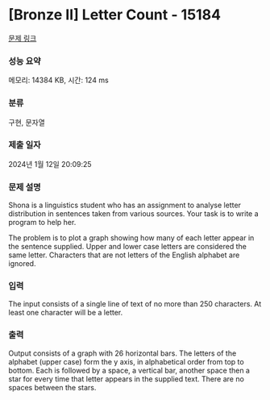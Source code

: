 # [Bronze II] Letter Count - 15184 

[문제 링크](https://www.acmicpc.net/problem/15184) 

### 성능 요약

메모리: 14384 KB, 시간: 124 ms

### 분류

구현, 문자열

### 제출 일자

2024년 1월 12일 20:09:25

### 문제 설명

<p>Shona is a linguistics student who has an assignment to analyse letter distribution in sentences taken from various sources. Your task is to write a program to help her.</p>

<p>The problem is to plot a graph showing how many of each letter appear in the sentence supplied. Upper and lower case letters are considered the same letter. Characters that are not letters of the English alphabet are ignored.</p>

### 입력 

 <p>The input consists of a single line of text of no more than 250 characters. At least one character will be a letter.</p>

### 출력 

 <p>Output consists of a graph with 26 horizontal bars. The letters of the alphabet (upper case) form the y axis, in alphabetical order from top to bottom. Each is followed by a space, a vertical bar, another space then a star for every time that letter appears in the supplied text. There are no spaces between the stars.</p>

